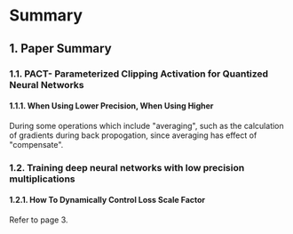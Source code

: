 # Summary

## 1. Paper Summary

### 1.1. PACT- Parameterized Clipping Activation for Quantized Neural Networks
#### 1.1.1. When Using Lower Precision, When Using Higher
During some operations which include "averaging", such as the calculation of gradients 
during back propogation, since averaging has effect of "compensate". 


### 1.2. Training deep neural networks with low precision multiplications
#### 1.2.1. How To Dynamically Control Loss Scale Factor
Refer to page 3.
